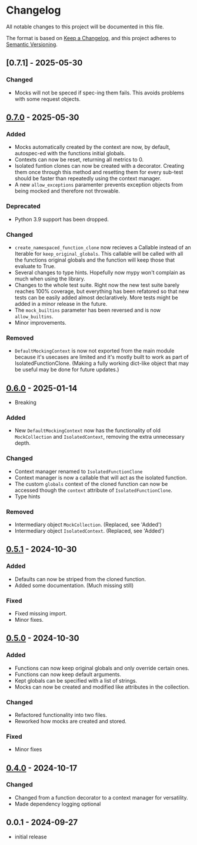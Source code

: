 # Changelog

All notable changes to this project will be documented in this file.

The format is based on [Keep a Changelog],
and this project adheres to [Semantic Versioning].

## [0.7.1] - 2025-05-30

### Changed
- Mocks will not be speced if spec-ing them fails. This avoids problems with some request objects.

## [0.7.0] -  2025-05-30

### Added
- Mocks automatically created by the context are now, by default, autospec-ed with the functions initial globals.
- Contexts can now be reset, returning all metrics to 0.
- Isolated funtion clones can now be created with a decorator. Creating them once through this method and resetting them for every sub-test should be faster than repeatedly using the context manager.
- A new `allow_exceptions` paramenter prevents exception objects from being mocked and therefore not throwable.

### Deprecated
- Python 3.9 support has been dropped.

### Changed
- `create_namespaced_function_clone` now recieves a Callable instead of an Iterable for `keep_original_globals`. This callable will be called with all the functions original globals and the function will keep those that evaluate to True.
- Several changes to type hints. Hopefully now mypy won't complain as much when using the library.
- Changes to the whole test suite. Right now the new test suite barely reaches 100% coverage, but everything has been refatored so that new tests can be easily added almost declaratively. More tests might be added in a minor release in the future.
- The `mock_builtins` parameter has been reversed and is now `allow_builtins`.
- Minor improvements.

### Removed
- `DefaultMockingContext` is now not exported from the main module because it's usecases are limited and it's mostly built to work as part of IsolatedFunctionClone. (Making a fully working dict-like object that may be useful may be done for future updates.)

## [0.6.0] - 2025-01-14
- Breaking

### Added
- New `DefaultMockingContext` now has the functionality of old `MockCollection` and `IsolatedContext`, removing the extra unnecessary depth.

### Changed
- Context manager renamed to `IsolatedFunctionClone`
- Context manager is now a callable that will act as the isolated function.
- The custom `globals` context of the cloned function can now be accessed though the `context` attribute of `IsolatedFunctionClone`.
- Type hints

### Removed
- Intermediary object `MockCollection`. (Replaced, see 'Added')
- Intermediary object `IsolatedContext`. (Replaced, see 'Added')


## [0.5.1] - 2024-10-30

### Added
- Defaults can now be striped from the cloned function.
- Added some documentation. (Much missing still)

### Fixed
- Fixed missing import.
- Minor fixes.


## [0.5.0] - 2024-10-30

### Added
- Functions can now keep original globals and only override certain ones.
- Functions can now keep default arguments.
- Kept globals can be specified with a list of strings.
- Mocks can now be created and modified like attributes in the collection.

### Changed
- Refactored functionality into two files.
- Reworked how mocks are created and stored.

### Fixed
- Minor fixes


## [0.4.0] - 2024-10-17

### Changed
- Changed from a function decorator to a context manager for versatility.
- Made dependency logging optional


## 0.0.1 - 2024-09-27

- initial release


<!------------------------------------->

<!-- Links -->
[keep a changelog]: https://keepachangelog.com/en/1.0.0/
[semantic versioning]: https://semver.org/spec/v2.0.0.html

<!-- Versions -->
[0.7.0]: https://github.com/aafrecct/funalone/releases/tag/0.7.0
[0.6.0]: https://github.com/aafrecct/funalone/releases/tag/0.6.0
[0.5.1]: https://github.com/aafrecct/funalone/releases/tag/0.5.1
[0.5.0]: https://github.com/aafrecct/funalone/releases/tag/0.5.0
[0.4.0]: https://github.com/aafrecct/funalone/releases/tag/0.4.0